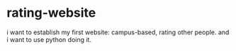 # rating-website
i want to establish my first website: campus-based, rating other people. and i want to use python doing it.
